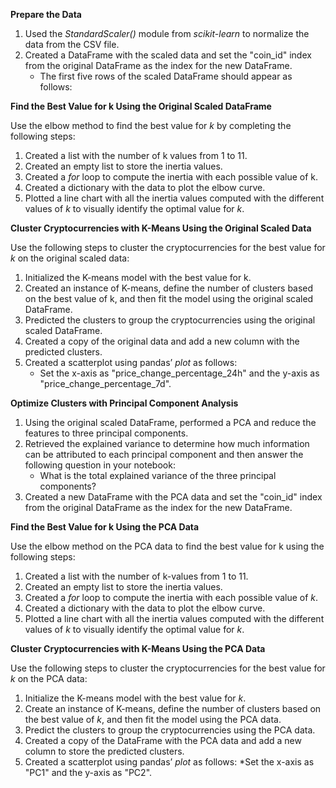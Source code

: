**Prepare the Data** 

1. Used the *StandardScaler()* module from *scikit-learn* to normalize the data from the CSV file.
2. Created a DataFrame with the scaled data and set the "coin_id" index from the original DataFrame as the index for the new DataFrame.
    * The first five rows of the scaled DataFrame should appear as follows:

**Find the Best Value for k Using the Original Scaled DataFrame**

Use the elbow method to find the best value for *k* by completing the following steps:

1. Created a list with the number of k values from 1 to 11.
2. Created an empty list to store the inertia values.
3. Created a *for* loop to compute the inertia with each possible value of k.
4. Created a dictionary with the data to plot the elbow curve.
5. Plotted a line chart with all the inertia values computed with the different values of *k* to visually identify the optimal value for *k*.

**Cluster Cryptocurrencies with K-Means Using the Original Scaled Data**

Use the following steps to cluster the cryptocurrencies for the best value for *k* on the original scaled data:

1. Initialized the K-means model with the best value for k.
2. Created an instance of K-means, define the number of clusters based on the best value of k, and then fit the model using the original scaled DataFrame.
3. Predicted the clusters to group the cryptocurrencies using the original scaled DataFrame.
4. Created a copy of the original data and add a new column with the predicted clusters.
5. Created a scatterplot using pandas’ *plot* as follows:
    * Set the x-axis as "price_change_percentage_24h" and the y-axis as "price_change_percentage_7d".

**Optimize Clusters with Principal Component Analysis**

1. Using the original scaled DataFrame, performed a PCA and reduce the features to three principal components.
2. Retrieved the explained variance to determine how much information can be attributed to each principal component and then answer the following question in your notebook:
    * What is the total explained variance of the three principal components?
3. Created a new DataFrame with the PCA data and set the "coin_id" index from the original DataFrame as the index for the new DataFrame.

**Find the Best Value for k Using the PCA Data**

Use the elbow method on the PCA data to find the best value for k using the following steps:

1. Created a list with the number of k-values from 1 to 11.
2. Created an empty list to store the inertia values.
3. Created a *for* loop to compute the inertia with each possible value of *k*.
4. Created a dictionary with the data to plot the elbow curve.
5. Plotted a line chart with all the inertia values computed with the different values of *k* to visually identify the optimal value for *k*.

**Cluster Cryptocurrencies with K-Means Using the PCA Data**

Use the following steps to cluster the cryptocurrencies for the best value for *k* on the PCA data:

1. Initialize the K-means model with the best value for *k*.
2. Create an instance of K-means, define the number of clusters based on the best value of *k*, and then fit the model using the PCA data.
3. Predict the clusters to group the cryptocurrencies using the PCA data.
4. Created a copy of the DataFrame with the PCA data and add a new column to store the predicted clusters.
5. Created a scatterplot using pandas’ *plot* as follows:
    *Set the x-axis as "PC1" and the y-axis as "PC2".


